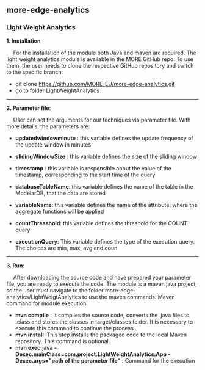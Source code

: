 ## more-edge-analytics

### **Light Weight Analytics**

 
**1. Installation**


&emsp; For the installation of the module both Java and maven are required. The light weight analytics module is available 
in the MORE GitHub repo. To use them, the user needs to clone the respective GitHub repository and switch to the 
specific branch: 

* git clone https://github.com/MORE-EU/more-edge-analytics.git  
* go to folder LightWeightAnalytics 
---           
            
            
**2. Parameter file**:

&emsp; User can set the arguments for our techniques via parameter file. With more details, the parameters are:
        
* **updatedwindowminute** : this variable defines the update frequency of the update window in minutes 
            
* **slidingWindowSize** : this variable defines the size of the sliding window 
            
* **timestamp** : this variable is responsible about the value of the timestamp, corresponding to the start time 
            of the query 
            
* **databaseTableName**: this variable defines the name of the table in the ModelarDB, that the data are stored 
            
* **variableName**:  this variable defines the name of the attribute, where the aggregate functions will be applied 
            
* **countThreashold**: this variable defines the threshold for the COUNT query
            
* **executionQuery**: This variable defines the type of the execution query. The choices are min, max, avg and coun
 ---
 
 **3. Run**:

&emsp; After downloading the source code and have prepared your parameter file, you are ready to execute the code. The module is a maven java project, so the user must navigate to the folder more-edge-analytics/LightWeigtAnalytics to use the maven commands. Maven command for module execution: 

* **mvn compile** : It compiles the source code, converts the .java files to .class and stores the classes in target/classes folder. It is necessary to execute this command to continue the process.
* **mvn install** :This step installs the packaged code to the local Maven repository. This command is optional.
* **mvn exec:java -Dexec.mainClass=com.project.LightWeightAnalytics.App -Dexec.args="path of the parameter file"** : Command for the execution

